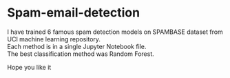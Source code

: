 # Spam-email-detection
I have trained 6 famous spam detection models on SPAMBASE dataset from UCI machine learning repository.  
Each method is in a single Jupyter Notebook file.  
The best classification method was Random Forest.  

Hope you like it
